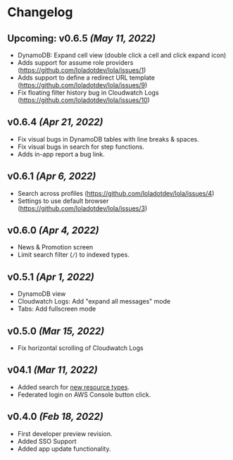 # Changelog

## Upcoming: v0.6.5 _(May 11, 2022)_
- DynamoDB: Expand cell view (double click a cell and click expand icon)
- Adds support for assume role providers (https://github.com/loladotdev/lola/issues/1)
- Adds support to define a redirect URL template (https://github.com/loladotdev/lola/issues/9) 
- Fix floating filter history bug in Cloudwatch Logs (https://github.com/loladotdev/lola/issues/10)

## v0.6.4 _(Apr 21, 2022)_
- Fix visual bugs in DynamoDB tables with line breaks & spaces.
- Fix visual bugs in search for step functions.
- Adds in-app report a bug link.

## v0.6.1 _(Apr 6, 2022)_
- Search across profiles (https://github.com/loladotdev/lola/issues/4)
- Settings to use default browser (https://github.com/loladotdev/lola/issues/3)

## v0.6.0 _(Apr 4, 2022)_
- News & Promotion screen
- Limit search filter (`/`) to indexed types.

## v0.5.1 _(Apr 1, 2022)_
- DynamoDB view
- Cloudwatch Logs: Add "expand all messages" mode
- Tabs: Add fullscreen mode 

## v0.5.0 _(Mar 15, 2022)_
- Fix horizontal scrolling of Cloudwatch Logs

## v04.1 _(Mar 11, 2022)_
- Added search for [new resource types](https://github.com/loladotdev/lola/projects/1#card-77129223).
- Federated login on AWS Console button click.

## v0.4.0 _(Feb 18, 2022)_
- First developer preview revision.
- Added SSO Support
- Added app update functionality.
